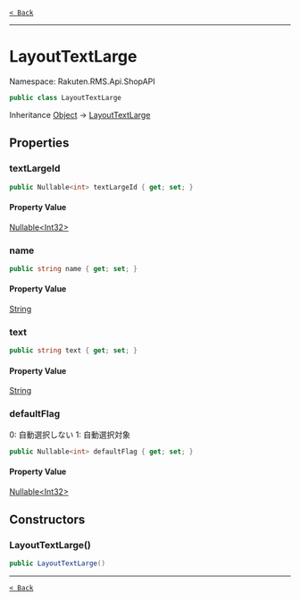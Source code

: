 [`< Back`](./)

---

# LayoutTextLarge

Namespace: Rakuten.RMS.Api.ShopAPI

```csharp
public class LayoutTextLarge
```

Inheritance [Object](https://docs.microsoft.com/en-us/dotnet/api/system.object) → [LayoutTextLarge](./rakuten.rms.api.shopapi.layouttextlarge)

## Properties

### **textLargeId**

```csharp
public Nullable<int> textLargeId { get; set; }
```

#### Property Value

[Nullable&lt;Int32&gt;](https://docs.microsoft.com/en-us/dotnet/api/system.nullable-1)<br>

### **name**

```csharp
public string name { get; set; }
```

#### Property Value

[String](https://docs.microsoft.com/en-us/dotnet/api/system.string)<br>

### **text**

```csharp
public string text { get; set; }
```

#### Property Value

[String](https://docs.microsoft.com/en-us/dotnet/api/system.string)<br>

### **defaultFlag**

0: 自動選択しない 1: 自動選択対象

```csharp
public Nullable<int> defaultFlag { get; set; }
```

#### Property Value

[Nullable&lt;Int32&gt;](https://docs.microsoft.com/en-us/dotnet/api/system.nullable-1)<br>

## Constructors

### **LayoutTextLarge()**

```csharp
public LayoutTextLarge()
```

---

[`< Back`](./)
